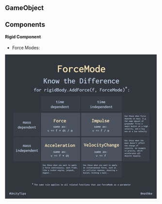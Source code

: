 ## GameObject
## Components
#### Rigid Component
- Force Modes:
<img src="https://github.com/dvcdung/unity_learning_materials/blob/master/force-modes.png" alt="forcemodes" width="500"/>
